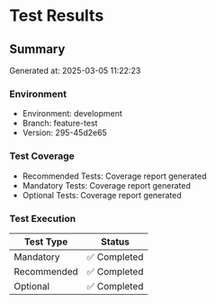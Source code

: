 # Test Results

## Summary

Generated at: 2025-03-05 11:22:23

### Environment
- Environment: development
- Branch: feature-test
- Version: 295-45d2e65

### Test Coverage
- Recommended Tests: Coverage report generated
- Mandatory Tests: Coverage report generated
- Optional Tests: Coverage report generated

### Test Execution
| Test Type | Status |
|-----------|--------|
| Mandatory | ✅ Completed |
| Recommended | ✅ Completed |
| Optional | ✅ Completed |
